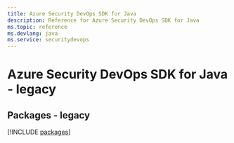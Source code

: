 ```yaml
---
title: Azure Security DevOps SDK for Java
description: Reference for Azure Security DevOps SDK for Java
ms.topic: reference
ms.devlang: java
ms.service: securitydevops
---
```

# Azure Security DevOps SDK for Java - legacy
## Packages - legacy
[!INCLUDE [packages](security-devops-index.md)]

